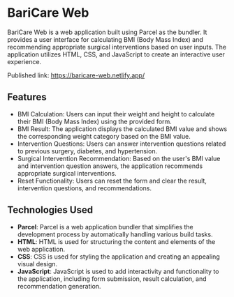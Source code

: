 # BariCare Web

BariCare Web is a web application built using Parcel as the bundler. It provides a user interface for calculating BMI (Body Mass Index) and recommending appropriate surgical interventions based on user inputs. The application utilizes HTML, CSS, and JavaScript to create an interactive user experience.

Published link: https://baricare-web.netlify.app/

## Features

- BMI Calculation: Users can input their weight and height to calculate their BMI (Body Mass Index) using the provided form.
- BMI Result: The application displays the calculated BMI value and shows the corresponding weight category based on the BMI value.
- Intervention Questions: Users can answer intervention questions related to previous surgery, diabetes, and hypertension.
- Surgical Intervention Recommendation: Based on the user's BMI value and intervention question answers, the application recommends appropriate surgical interventions.
- Reset Functionality: Users can reset the form and clear the result, intervention questions, and recommendations.

## Technologies Used

- **Parcel**: Parcel is a web application bundler that simplifies the development process by automatically handling various build tasks.
- **HTML**: HTML is used for structuring the content and elements of the web application.
- **CSS**: CSS is used for styling the application and creating an appealing visual design.
- **JavaScript**: JavaScript is used to add interactivity and functionality to the application, including form submission, result calculation, and recommendation generation.
